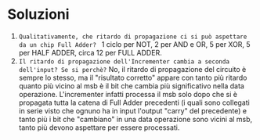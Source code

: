 # Soluzioni
1. ```Qualitativamente, che ritardo di propagazione ci si può aspettare da un chip Full Adder? ``` 1 ciclo per NOT, 2 per AND e OR, 5 per XOR, 5 per HALF ADDER, circa 12 per FULL ADDER.
2. ``` Il ritardo di propagazione dell'Incrementer cambia a seconda dell'input? Se si perchè? ``` No, il ritardo di propagazione del circuito è sempre lo stesso, ma il "risultato corretto" appare con tanto più ritardo quanto più vicino al msb è il bit che cambia più significativo nella data operazione.  L'incrementer infatti processa il msb solo dopo che si è propagata tutta la catena di Full Adder precedenti (i quali sono collegati in serie visto che ognuno ha in input l'output "carry" del precedente) e tanto più i bit che "cambiano" in una data operazione sono vicini al msb, tanto più devono aspettare per essere processati.